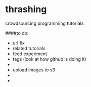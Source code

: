 # thrashing
crowdsourcing programming tutorials

####to do:
* url fix
* related tutorials
* feed experiment
* tags (look at how github is doing it)
* 
* upload images to s3
* 
* 
